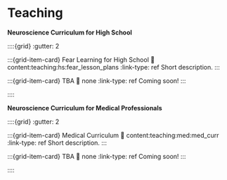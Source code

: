 # Teaching

**Neuroscience Curriculum for High School**

::::{grid}
:gutter: 2

:::{grid-item-card} Fear Learning for High School
:link: content:teaching:hs:fear_lesson_plans
:link-type: ref
Short description.
:::

:::{grid-item-card} TBA
:link: none
:link-type: ref
Coming soon!
:::

::::

**Neuroscience Curriculum for Medical Professionals**

::::{grid}
:gutter: 2

:::{grid-item-card} Medical Curriculum
:link: content:teaching:med:med_curr
:link-type: ref
Short description.
:::

:::{grid-item-card} TBA
:link: none
:link-type: ref
Coming soon!
:::

::::